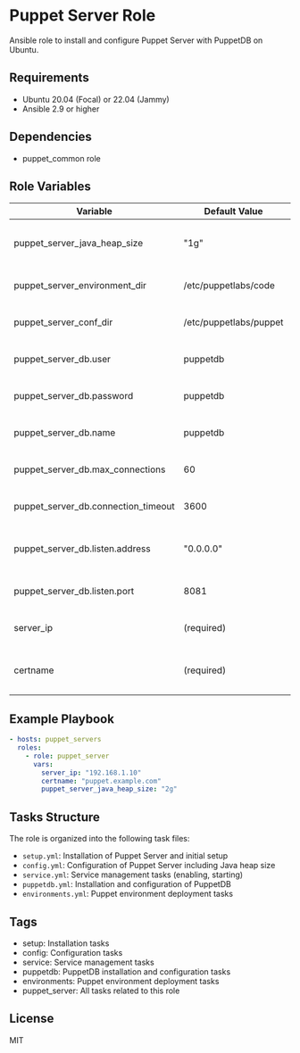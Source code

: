 # Puppet Server Role

Ansible role to install and configure Puppet Server with PuppetDB on Ubuntu.

## Requirements

- Ubuntu 20.04 (Focal) or 22.04 (Jammy)
- Ansible 2.9 or higher

## Dependencies

- puppet_common role

## Role Variables

| Variable                            | Default Value          | Description                            |
|-------------------------------------|------------------------|----------------------------------------|
| puppet_server_java_heap_size        | "1g"                   | Java heap size for Puppet Server       |
| puppet_server_environment_dir       | /etc/puppetlabs/code   | Puppet code environment directory      |
| puppet_server_conf_dir              | /etc/puppetlabs/puppet | Puppet configuration directory         |
| puppet_server_db.user               | puppetdb               | PuppetDB database user                 |
| puppet_server_db.password           | puppetdb               | PuppetDB database password             |
| puppet_server_db.name               | puppetdb               | PuppetDB database name                 |
| puppet_server_db.max_connections    | 60                     | Maximum database connections           |
| puppet_server_db.connection_timeout | 3600                   | Database connection timeout            |
| puppet_server_db.listen.address     | "0.0.0.0"              | Network address for PuppetDB to listen |
| puppet_server_db.listen.port        | 8081                   | Port for PuppetDB to listen on         |
| server_ip                           | (required)             | IP address of the Puppet Server        |
| certname                            | (required)             | Certificate name for the Puppet Server |

## Example Playbook

```yaml
- hosts: puppet_servers
  roles:
    - role: puppet_server
      vars:
        server_ip: "192.168.1.10"
        certname: "puppet.example.com"
        puppet_server_java_heap_size: "2g"
```

## Tasks Structure

The role is organized into the following task files:

- `setup.yml`: Installation of Puppet Server and initial setup
- `config.yml`: Configuration of Puppet Server including Java heap size
- `service.yml`: Service management tasks (enabling, starting)
- `puppetdb.yml`: Installation and configuration of PuppetDB
- `environments.yml`: Puppet environment deployment tasks

## Tags

- setup: Installation tasks
- config: Configuration tasks
- service: Service management tasks
- puppetdb: PuppetDB installation and configuration tasks
- environments: Puppet environment deployment tasks
- puppet_server: All tasks related to this role

## License

MIT